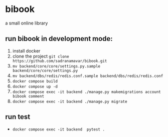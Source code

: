 # bibook

a small online library 

## run bibook in development mode:

1. install docker 
2. clone the project ```git clone https://github.com/sadranamavar/bibook.git```
3. ```mv backend/core/core/settings.py.sample backend/core/core/settings.py```
4. ```mv backend/dbs/redis/redis.conf.sample backend/dbs/redis/redis.conf```
5. ```docker compose build ```
6. ```docker compose up -d```
7. ```docker compose exec -it backend ./manage.py makemigrations account bibook comment```
8. ```docker compose exec -it backend ./manage.py migrate```

## run test 
- ```docker compose exec -it backend  pytest .```
